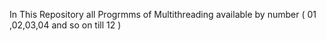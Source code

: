 In This Repository all Progrmms of Multithreading available by number ( 01 ,02,03,04  and so on till 12 ) 

